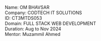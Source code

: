 Name: OM BHAVSAR <Br/>
Company: CODTECH IT SOLUTIONS  <Br/>
ID: CT3MTDS053  <Br/>
Domain: FULL STACK WEB DEVELOPMENT  <Br/>
Duration: Aug to Nov 2024  <Br/>
Mentor: Muzammil Ahmed  <Br/>
